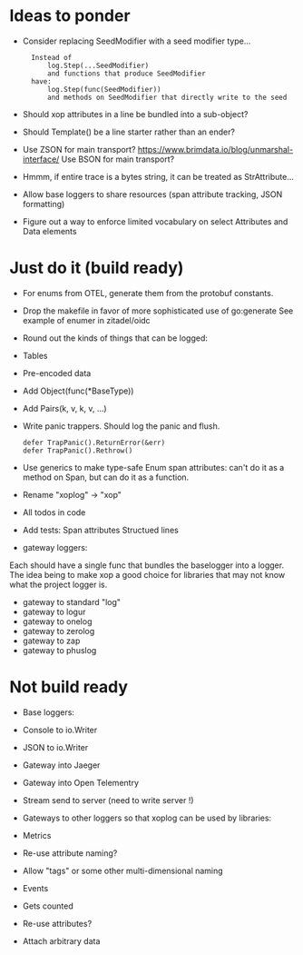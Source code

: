 
# Ideas to ponder

- Consider replacing SeedModifier with a seed modifier type...

  ```
	Instead of
		log.Step(...SeedModifier)
		and functions that produce SeedModifier
	have:
		log.Step(func(SeedModifier))
		and methods on SeedModifier that directly write to the seed
  ```

- Should xop attributes in a line be bundled into a sub-object?

- Should Template() be a line starter rather than an ender?

- Use ZSON for main transport?  https://www.brimdata.io/blog/unmarshal-interface/
 Use BSON for main transport?

- Hmmm, if entire trace is a bytes string, it can be treated as  StrAttribute...

- Allow base loggers to share resources (span attribute tracking, JSON formatting)

- Figure out a way to enforce limited vocabulary on select Attributes and Data elements

# Just do it (build ready)

- For enums from OTEL, generate them from the protobuf constants.

- Drop the makefile in favor of more sophisticated use of go:generate See example of enumer in zitadel/oidc

- Round out the kinds of things that can be logged:

 - Tables
 - Pre-encoded data
 - Add Object(func(*BaseType))
 - Add Pairs(k, v, k, v, ...)

- Write panic trappers.  Should log the panic and flush.

  ```
  defer TrapPanic().ReturnError(&err)
  defer TrapPanic().Rethrow()
  ```

- Use generics to make type-safe Enum span attributes: can't do it as a method on Span, but can
  do it as a function.

- Rename "xoplog" -> "xop"

- All todos in code

- Add tests:
	Span attributes
	Structued lines

- gateway loggers:

 Each should have a single func that bundles the baselogger into
 a logger.  The idea being to make xop a good choice for libraries
 that may not know what the project logger is.

 - gateway to standard "log"
 - gateway to logur
 - gateway to onelog
 - gateway to zerolog
 - gateway to zap
 - gateway to phuslog

# Not build ready 

- Base loggers:

 - Console to io.Writer
 - JSON to io.Writer
 - Gateway into Jaeger
 - Gateway into Open Telementry
 - Stream send to server (need to write server !)
 - Gateways to other loggers so that xoplog can be used by libraries:

- Metrics

 - Re-use attribute naming?
 - Allow "tags" or some other multi-dimensional naming

- Events

 - Gets counted
 - Re-use attributes?
 - Attach arbitrary data

